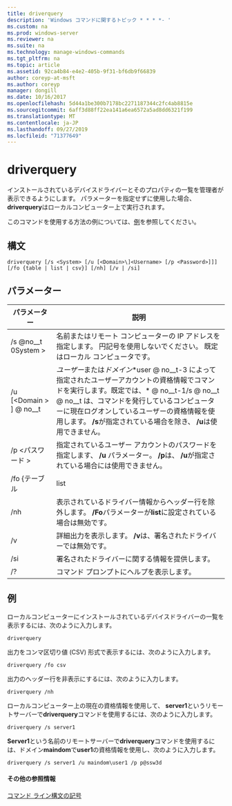 ```yaml
---
title: driverquery
description: 'Windows コマンドに関するトピック * * * *- '
ms.custom: na
ms.prod: windows-server
ms.reviewer: na
ms.suite: na
ms.technology: manage-windows-commands
ms.tgt_pltfrm: na
ms.topic: article
ms.assetid: 92ca4b84-e4e2-405b-9f31-bf6db9f66839
author: coreyp-at-msft
ms.author: coreyp
manager: dongill
ms.date: 10/16/2017
ms.openlocfilehash: 5d44a1be300b7178bc2271187344c2fc4ab8815e
ms.sourcegitcommit: 6aff3d88ff22ea141a6ea6572a5ad8dd6321f199
ms.translationtype: MT
ms.contentlocale: ja-JP
ms.lasthandoff: 09/27/2019
ms.locfileid: "71377649"
---
```

# <a name="driverquery"></a>driverquery



インストールされているデバイスドライバーとそのプロパティの一覧を管理者が表示できるようにします。 パラメーターを指定せずに使用した場合、 **driverquery**はローカルコンピューター上で実行されます。

このコマンドを使用する方法の例については、[例](#BKMK_examples)を参照してください。

## <a name="syntax"></a>構文

```
driverquery [/s <System> [/u [<Domain>\]<Username> [/p <Password>]]] [/fo {table | list | csv}] [/nh] [/v | /si]
```

## <a name="parameters"></a>パラメーター

|         パラメーター         |                                                                                                                                         説明                                                                                                                                          |
|---------------------------|----------------------------------------------------------------------------------------------------------------------------------------------------------------------------------------------------------------------------------------------------------------------------------------------|
|       /s @no__t 0System >        |                                                                                      名前またはリモート コンピューターの IP アドレスを指定します。 円記号を使用しないでください。 既定はローカル コンピュータです。                                                                                       |
| /u [\<Domain > \] @ no__t | *ユーザー*または*ドメイン*\*user @ no__t-3 によって指定されたユーザーアカウントの資格情報でコマンドを実行します。既定では、\* @ no__t-1/s @ no__t @ no__t は、コマンドを発行しているコンピューターに現在ログオンしているユーザーの資格情報を使用します。 **/s**が指定されている場合を除き、 **/u**は使用できません。 |
|      /p \<パスワード >       |                                                                           指定されているユーザー アカウントのパスワードを指定します、 **/u** パラメーター。 **/p**は、 **/u**が指定されている場合には使用できません。                                                                            |
|        /fo {テーブル         |                                                                                                                                             list                                                                                                                                             |
|            /nh            |                                                                                      表示されているドライバー情報からヘッダー行を除外します。 **/Fo**パラメーターが**list**に設定されている場合は無効です。                                                                                      |
|            /v             |                                                                                                               詳細出力を表示します。 **/v**は、署名されたドライバーでは無効です。                                                                                                               |
|            /si            |                                                                                                                          署名されたドライバーに関する情報を提供します。                                                                                                                          |
|            /?             |                                                                                                                             コマンド プロンプトにヘルプを表示します。                                                                                                                             |

## <a name="BKMK_examples"></a>例

ローカルコンピューターにインストールされているデバイスドライバーの一覧を表示するには、次のように入力します。
```
driverquery 
```
出力をコンマ区切り値 (CSV) 形式で表示するには、次のように入力します。
```
driverquery /fo csv 
```
出力のヘッダー行を非表示にするには、次のように入力します。
```
driverquery /nh 
```
ローカルコンピューター上の現在の資格情報を使用して、 **server1**というリモートサーバーで**driverquery**コマンドを使用するには、次のように入力します。
```
driverquery /s server1
```
**Server1**という名前のリモートサーバーで**driverquery**コマンドを使用するには、ドメイン**maindom**で**user1**の資格情報を使用し、次のように入力します。
```
driverquery /s server1 /u maindom\user1 /p p@ssw3d
```

#### <a name="additional-references"></a>その他の参照情報

[コマンド ライン構文の記号](command-line-syntax-key.md)